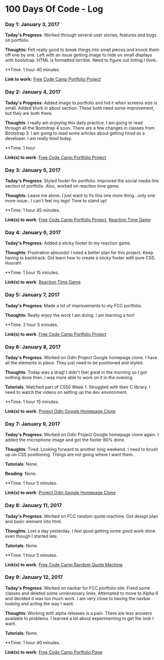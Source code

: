 # 100 Days Of Code - Log

### Day 1: January 3, 2017

**Today's Progress**: Worked through several user stories, features and bugs on portfolio.

**Thoughts:** Felt really good to break things into small pieces and knock them off one by one. Left with an issue getting image to hide on small displays with bootstrap. HTML is formatted terrible. Need to figure out linting I think.

**Time: 1 hour 40 minutes

**Link to work:** [Free Code Camp Portfolio Project](https://larrytooley.github.io/larrytooley.com/)

### Day 2: January 4, 2017

**Today's Progress**: Added image to portfolio and hid it when screens size is small. Added blurb in about section. These both need some improvement, but they are both there.

**Thoughts**: I really am enjoying this daily practice. I am going to read through all the Bootstrap 4 soon. There are a few changes in classes from Bootstrap 3. I am going to read some articles about getting hired as a developer. I am really tired today.

**Time: 1 hour

**Link(s) to work**: [Free Code Camp Portfolio Project](https://larrytooley.github.io/larrytooley.com/)

### Day 3: January 5, 2017

**Today's Progress**: Styled footer for portfolio. Improved the social media link section of portfolio. Also, worked on reaction time game.

**Thoughts**: Leave me alone. I just want to fix this one more thing...only one more issue...I can't feel my legs! Time to stand up!

**Time: 1 hour 45 minutes.

**Link(s) to work**: [Free Code Camp Portfolio Project](https://larrytooley.github.io/larrytooley.com/), [Reaction Time Game](https://larrytooley.github.io/Reaction_Game/)

### Day 4: January 6, 2017

**Today's Progress**: Added a sticky footer to my reaction game.

**Thoughts**: Frustration abounds! I need a better plan for this project. Keep having to backtrack. Did learn how to create a sticky footer with pure CSS. Hoorah!

**Time: 1 hour 15 minutes.

**Link(s) to work**: [Reaction Time Game](https://larrytooley.github.io/Reaction_Game/)

### Day 5: January 7, 2017

**Today's Progress**: Made a lot of improvements to my FCC portfolio.

**Thoughts**: Really enjoy the work I am doing. I am learning a ton!

**Time: 2 hour 5 minutes.

**Link(s) to work**: [Free Code Camp Portfolio Project](https://larrytooley.github.io/larrytooley.com/)

### Day 6: January 8, 2017

**Today's Progress**: Worked on Odin Project Google homepage clone. I have all the elements in place. They just need to be positioned and styled.

**Thoughts**: Today was a drag! I didn't feel great in the morning so I got nothing done then. I was more able to work on it in the evening.

**Tutorials**: Watched part of CS50 Week 1. Struggled with their C library. I need to watch the videos on setting up the dev environment.

**Time: 1 hour 15 minutes.

**Link(s) to work**: [Project Odin Google Homepage Clone](https://larrytooley.github.io/google-homepage/)

### Day 7: January 9, 2017

**Today's Progress**: Worked on Odin Project Google homepage clone again. I added the microphone image and got the footer 80% done.

**Thoughts**: Tired. Looking forward to another long weekend. I need to brush up on CSS positioning. Things are not going where I want them.

**Tutorials**: None.

**Reading**: None.

**Time: 1 hour 5 minutes.

**Link(s) to work**: [Project Odin Google Homepage Clone](https://larrytooley.github.io/google-homepage/)

### Day 8: January 11, 2017

**Today's Progress**: Worked on FCC random quote machine. Got design plan and basic element into html.

**Thoughts**: Lost a day yesterday. I feel good getting some good work done even though I started late.

**Tutorials**: None.

**Time: 1 hour 5 minutes.

**Link(s) to work**: [Free Code Camp Random Quote Machine](https://larrytooley.github.io/random-quote-machine/)

### Day 9: January 12, 2017

**Today's Progress**: Worked on navbar for FCC portfolio site. Fixed some classes and deleted some unnecessary lines. Attempted to move to Alpha 6 and decided it was too much work. I am very close to having the navbar looking and acting the way I want. 

**Thoughts**: Working with alpha releases is a pain. There are less answers available to problems. I learned a lot about experimenting to get the look I want.

**Tutorials**: None.

**Time: 1 hour 40 minutes.

**Link(s) to work**: [Free Code Camp Portfolio Page](https://larrytooley.github.io/larrytooley.com/)

<!--
### Day 1: June 27, Monday

**Today's Progress**: I've gone through many exercises on FreeCodeCamp.

**Thoughts** I've recently started coding, and it's a great feeling when I finally solve an algorithm challenge after a lot of attempts and hours spent.

**Link(s) to work**
1. [Find the Longest Word in a String](https://www.freecodecamp.com/challenges/find-the-longest-word-in-a-string)
2. [Title Case a Sentence](https://www.freecodecamp.com/challenges/title-case-a-sentence)
-->
